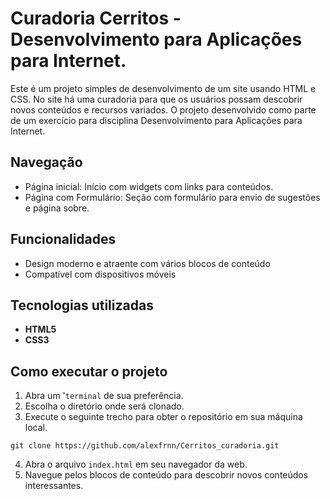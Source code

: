 # Curadoria Cerritos - Desenvolvimento para Aplicações para Internet.

Este é um projeto simples de desenvolvimento de um site usando HTML e CSS. No site há uma curadoria para que os usuários possam descobrir novos conteúdos e recursos variados. O projeto desenvolvido como parte de um exercício para disciplina Desenvolvimento para Aplicações para Internet.

## Navegação

- Página inicial: Início com widgets com links para conteúdos.
- Página com Formulário: Seção com formulário para envio de sugestões e página sobre. 

## Funcionalidades

- Design moderno e atraente com vários blocos de conteúdo
- Compatível com dispositivos móveis

## Tecnologias utilizadas
- **HTML5**
- **CSS3**

## Como executar o projeto

1. Abra um '`terminal` de sua preferência.
2. Escolha o diretório onde será clonado.
3. Execute o seguinte trecho para obter o repositório em sua máquina local.
```
git clone https://github.com/alexfrnn/Cerritos_curadoria.git
```
4. Abra o arquivo `index.html` em seu navegador da web.
3. Navegue pelos blocos de conteúdo para descobrir novos conteúdos interessantes.